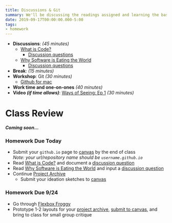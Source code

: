 ```yaml
---
title: Discussions & Git
summary: We'll be discussing the readings assigned and learning the basics of git and Github Pages
date: 2019-09-17T00:00:00.000-5:00
tags:
- homework
---
```


- **Discussions**: *(45 minutes)*
  - [What is Code?](https://prmlg.ht/2oeHTsP)
    - [Discussion questions](https://prmlg.ht/2kgt9vc)
  - [Why Software is Eating the World](https://prmlg.ht/2Pa4WjK)
    - [Discussion questions](https://prmlg.ht/2maZeFe)
- **Break**: *(15 minutes)*
- **Workshop**: Git *(30 minutes)*
  - [Github for mac](https://desktop.github.com/)
- **Work time and one-on-ones** *(40 minutes)*
- **Video _(if time allows)_**: [Ways of Seeing: Ep 1](https://www.youtube.com/watch?v=0pDE4VX_9Kk) *(30 minutes)*


# Class Review

<!-- <style>.embed-container { position: relative; padding-bottom: 56.25%; height: 0; overflow: hidden; max-width: 100%; } .embed-container iframe, .embed-container object, .embed-container embed { position: absolute; top: 0; left: 0; width: 100%; height: 100%; }</style><div class='embed-container'><iframe width="560" height="315" src="https://www.youtube.com/embed/lLdt1KcAO94" frameborder="0" allow="accelerometer; autoplay; encrypted-media; gyroscope; picture-in-picture" allowfullscreen></iframe></div> -->

**_Coming soon..._**

<!-- <a href="#" rel="external" target="_blank">```Source code```</a> -->

### Homework Due Today

- Submit your `github.io` page to [canvas](https://prmlg.ht/2lNwWQK) by the end of class<br>*Note: your url/repository name should be `username.github.io`*
- Read [What is Code?](https://prmlg.ht/2oeHTsP) and document a [discussion question](https://prmlg.ht/2kgt9vc)
- Read [Why Software is Eating the World](https://prmlg.ht/2Pa4WjK) and input a [discussion question](https://prmlg.ht/2maZeFe)
- Continue [Project Archive](/projects/)
  - Submit your ideation sketches to [canvas](https://prmlg.ht/2ktnDWc)

### <a name="homework"></a>Homework Due 9/24

- Go through [Flexbox Froggy](https://prmlg.ht/2kpIklK)
- Prototype 1-2 layouts for your [project archive](/projects/), [submit to canvas](https://prmlg.ht/2kRuhFB), and bring to class for small group critique